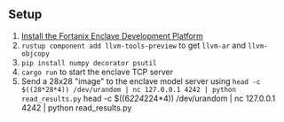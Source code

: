 <!--- Licensed to the Apache Software Foundation (ASF) under one -->
<!--- or more contributor license agreements.  See the NOTICE file -->
<!--- distributed with this work for additional information -->
<!--- regarding copyright ownership.  The ASF licenses this file -->
<!--- to you under the Apache License, Version 2.0 (the -->
<!--- "License"); you may not use this file except in compliance -->
<!--- with the License.  You may obtain a copy of the License at -->

<!---   http://www.apache.org/licenses/LICENSE-2.0 -->

<!--- Unless required by applicable law or agreed to in writing, -->
<!--- software distributed under the License is distributed on an -->
<!--- "AS IS" BASIS, WITHOUT WARRANTIES OR CONDITIONS OF ANY -->
<!--- KIND, either express or implied.  See the License for the -->
<!--- specific language governing permissions and limitations -->
<!--- under the License. -->

## Setup

1. [Install the Fortanix Enclave Development Platform](https://edp.fortanix.com/docs/installation/guide/)
2. `rustup component add llvm-tools-preview` to get `llvm-ar` and `llvm-objcopy`
3. `pip install numpy decorator psutil`
4. `cargo run` to start the enclave TCP server
5. Send a 28x28 "image" to the enclave model server using `head -c $((28*28*4)) /dev/urandom | nc 127.0.0.1 4242 | python read_results.py`
head -c $((6*224*224*4)) /dev/urandom | nc 127.0.0.1 4242 | python read_results.py
